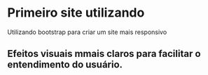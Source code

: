 # Primeiro site utilizando
Utilizando bootstrap para criar um site mais responsivo

## Efeitos visuais mmais claros para facilitar o entendimento do usuário.
